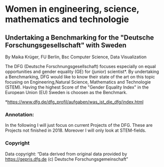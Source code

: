 # Women in engineering, science, mathematics and technologie 
## Undertaking a Benchmarking for the "Deutsche Forschungsgesellschaft" with Sweden

By Maika Krüger, FU Berlin, Bsc Computer Science, Data Visualization

The DFG (Deutsche Forschnungsgesellschaft) focuses especially on equal opportunities and gender equality (GE) for (junior) scientist*. By undertaking a Benchmarking, DFG would like to know their state of the art on this topic focusing on Engineering,Natural Science, Mathematics and Technologie (STEM). Having the highest Score of the "Gender Equality Index" in the European Union (EU) Sweden is choosen as the Benchmark.

*https://www.dfg.de/dfg_profil/aufgaben/was_ist_die_dfg/index.html

### Annotation:

In the following I will just focus on current Projects of the DFG. These are Projects not finished in 2018. Moreover I will only look at STEM-fields.

### Copyright
Data copyright: “Data derived from original data provided by https://gepris.dfg.de (c) Deutsche Forschungsgemeinschaft”
